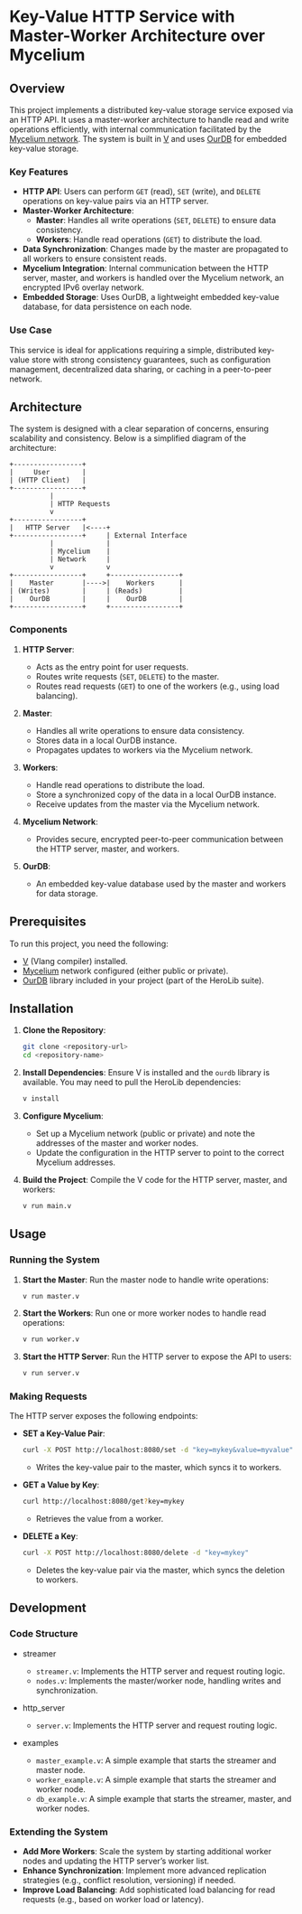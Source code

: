 # Key-Value HTTP Service with Master-Worker Architecture over Mycelium

## Overview

This project implements a distributed key-value storage service exposed via an HTTP API. It uses a master-worker architecture to handle read and write operations efficiently, with internal communication facilitated by the [Mycelium network](https://github.com/threefoldtech/mycelium). The system is built in [V](https://vlang.io/) and uses [OurDB](https://github.com/freeflowuniverse/herolib/tree/main/lib/data/ourdb) for embedded key-value storage.

### Key Features

- **HTTP API**: Users can perform `GET` (read), `SET` (write), and `DELETE` operations on key-value pairs via an HTTP server.
- **Master-Worker Architecture**:
  - **Master**: Handles all write operations (`SET`, `DELETE`) to ensure data consistency.
  - **Workers**: Handle read operations (`GET`) to distribute the load.
- **Data Synchronization**: Changes made by the master are propagated to all workers to ensure consistent reads.
- **Mycelium Integration**: Internal communication between the HTTP server, master, and workers is handled over the Mycelium network, an encrypted IPv6 overlay network.
- **Embedded Storage**: Uses OurDB, a lightweight embedded key-value database, for data persistence on each node.

### Use Case

This service is ideal for applications requiring a simple, distributed key-value store with strong consistency guarantees, such as configuration management, decentralized data sharing, or caching in a peer-to-peer network.

## Architecture

The system is designed with a clear separation of concerns, ensuring scalability and consistency. Below is a simplified diagram of the architecture:

```
+-----------------+
|     User        |
| (HTTP Client)   |
+-----------------+
          |
          | HTTP Requests
          v
+-----------------+
|   HTTP Server   |<----+
+-----------------+     | External Interface
          |             |
          | Mycelium    |
          | Network     |
          v             v
+-----------------+     +-----------------+
|    Master       |---->|    Workers      |
| (Writes)        |     | (Reads)         |
|    OurDB        |     |    OurDB        |
+-----------------+     +-----------------+
```

### Components

1. **HTTP Server**:
   - Acts as the entry point for user requests.
   - Routes write requests (`SET`, `DELETE`) to the master.
   - Routes read requests (`GET`) to one of the workers (e.g., using load balancing).

2. **Master**:
   - Handles all write operations to ensure data consistency.
   - Stores data in a local OurDB instance.
   - Propagates updates to workers via the Mycelium network.

3. **Workers**:
   - Handle read operations to distribute the load.
   - Store a synchronized copy of the data in a local OurDB instance.
   - Receive updates from the master via the Mycelium network.

4. **Mycelium Network**:
   - Provides secure, encrypted peer-to-peer communication between the HTTP server, master, and workers.

5. **OurDB**:
   - An embedded key-value database used by the master and workers for data storage.

## Prerequisites

To run this project, you need the following:

- [V](https://vlang.io/) (Vlang compiler) installed.
- [Mycelium](https://github.com/threefoldtech/mycelium) network configured (either public or private).
- [OurDB](https://github.com/freeflowuniverse/herolib/tree/main/lib/data/ourdb) library included in your project (part of the HeroLib suite).

## Installation

1. **Clone the Repository**:
   ```bash
   git clone <repository-url>
   cd <repository-name>
   ```

2. **Install Dependencies**:
   Ensure V is installed and the `ourdb` library is available. You may need to pull the HeroLib dependencies:
   ```bash
   v install
   ```

3. **Configure Mycelium**:
   - Set up a Mycelium network (public or private) and note the addresses of the master and worker nodes.
   - Update the configuration in the HTTP server to point to the correct Mycelium addresses.

4. **Build the Project**:
   Compile the V code for the HTTP server, master, and workers:
   ```bash
   v run main.v
   ```

## Usage

### Running the System

1. **Start the Master**:
   Run the master node to handle write operations:
   ```bash
   v run master.v
   ```

2. **Start the Workers**:
   Run one or more worker nodes to handle read operations:
   ```bash
   v run worker.v
   ```

3. **Start the HTTP Server**:
   Run the HTTP server to expose the API to users:
   ```bash
   v run server.v
   ```

### Making Requests

The HTTP server exposes the following endpoints:

- **SET a Key-Value Pair**:
  ```bash
  curl -X POST http://localhost:8080/set -d "key=mykey&value=myvalue"
  ```
  - Writes the key-value pair to the master, which syncs it to workers.

- **GET a Value by Key**:
  ```bash
  curl http://localhost:8080/get?key=mykey
  ```
  - Retrieves the value from a worker.

- **DELETE a Key**:
  ```bash
  curl -X POST http://localhost:8080/delete -d "key=mykey"
  ```
  - Deletes the key-value pair via the master, which syncs the deletion to workers.

## Development

### Code Structure

- streamer
   - `streamer.v`: Implements the HTTP server and request routing logic.
   - `nodes.v`: Implements the master/worker node, handling writes and synchronization.

- http_server
   - `server.v`: Implements the HTTP server and request routing logic.

- examples
   - `master_example.v`: A simple example that starts the streamer and master node.
   - `worker_example.v`: A simple example that starts the streamer and worker node.
   - `db_example.v`: A simple example that starts the streamer, master, and worker nodes.

### Extending the System

- **Add More Workers**: Scale the system by starting additional worker nodes and updating the HTTP server’s worker list.
- **Enhance Synchronization**: Implement more advanced replication strategies (e.g., conflict resolution, versioning) if needed.
- **Improve Load Balancing**: Add sophisticated load balancing for read requests (e.g., based on worker load or latency).
